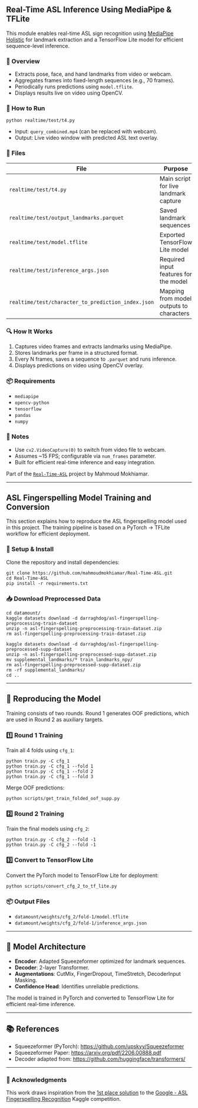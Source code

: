## Real-Time ASL Inference Using MediaPipe & TFLite

This module enables real-time ASL sign recognition using [MediaPipe Holistic](https://developers.google.com/mediapipe/solutions/vision/holistic) for landmark extraction and a TensorFlow Lite model for efficient sequence-level inference.

### 🧠 Overview

- Extracts pose, face, and hand landmarks from video or webcam.
- Aggregates frames into fixed-length sequences (e.g., 70 frames).
- Periodically runs predictions using `model.tflite`.
- Displays results live on video using OpenCV.

### 🎥 How to Run

```
python realtime/test/t4.py
```

- Input: `query_combined.mp4` (can be replaced with webcam).
- Output: Live video window with predicted ASL text overlay.

### 📁 Files

| File                                  | Purpose                                      |
|---------------------------------------|----------------------------------------------|
| `realtime/test/t4.py`                     | Main script for live landmark capture        |
| `realtime/test/output_landmarks.parquet`            | Saved landmark sequences                     |
| `realtime/test/model.tflite`                   | Exported TensorFlow Lite model               |
| `realtime/test/inference_args.json`            | Required input features for the model        |
| `realtime/test/character_to_prediction_index.json` | Mapping from model outputs to characters |

### 🔍 How It Works

1. Captures video frames and extracts landmarks using MediaPipe.
2. Stores landmarks per frame in a structured format.
3. Every N frames, saves a sequence to `.parquet` and runs inference.
4. Displays predictions on video using OpenCV overlay.

### 📦 Requirements

- `mediapipe`
- `opencv-python`
- `tensorflow`
- `pandas`
- `numpy`

### 🧪 Notes

- Use `cv2.VideoCapture(0)` to switch from video file to webcam.
- Assumes ~15 FPS; configurable via `num_frames` parameter.
- Built for efficient real-time inference and easy integration.

Part of the [`Real-Time-ASL`](https://github.com/mahmoudmokhiamar/Real-Time-ASL) project by Mahmoud Mokhiamar.

---

## ASL Fingerspelling Model Training and Conversion

This section explains how to reproduce the ASL fingerspelling model used in this project. The training pipeline is based on a PyTorch → TFLite workflow for efficient deployment.

### 🧾 Setup & Install

Clone the repository and install dependencies:

```
git clone https://github.com/mahmoudmokhiamar/Real-Time-ASL.git
cd Real-Time-ASL
pip install -r requirements.txt
```

### 📥 Download Preprocessed Data

```
cd datamount/
kaggle datasets download -d darraghdog/asl-fingerspelling-preprocessing-train-dataset
unzip -n asl-fingerspelling-preprocessing-train-dataset.zip
rm asl-fingerspelling-preprocessing-train-dataset.zip

kaggle datasets download -d darraghdog/asl-fingerspelling-preprocessed-supp-dataset
unzip -n asl-fingerspelling-preprocessed-supp-dataset.zip 
mv supplemental_landmarks/* train_landmarks_npy/
rm asl-fingerspelling-preprocessed-supp-dataset.zip
rm -rf supplemental_landmarks/
cd ..
```

---

## 🧪 Reproducing the Model

Training consists of two rounds. Round 1 generates OOF predictions, which are used in Round 2 as auxiliary targets.

### 1️⃣ Round 1 Training

Train all 4 folds using `cfg_1`:

```
python train.py -C cfg_1
python train.py -C cfg_1 --fold 1
python train.py -C cfg_1 --fold 2
python train.py -C cfg_1 --fold 3
```

Merge OOF predictions:

```
python scripts/get_train_folded_oof_supp.py
```

### 2️⃣ Round 2 Training

Train the final models using `cfg_2`:

```
python train.py -C cfg_2 --fold -1
python train.py -C cfg_2 --fold -1
```

### 3️⃣ Convert to TensorFlow Lite

Convert the PyTorch model to TensorFlow Lite for deployment:

```
python scripts/convert_cfg_2_to_tf_lite.py
```

### 📦 Output Files

- `datamount/weights/cfg_2/fold-1/model.tflite`
- `datamount/weights/cfg_2/fold-1/inference_args.json`

---

## 🧠 Model Architecture

- **Encoder**: Adapted Squeezeformer optimized for landmark sequences.
- **Decoder**: 2-layer Transformer.
- **Augmentations**: CutMix, FingerDropout, TimeStretch, DecoderInput Masking.
- **Confidence Head**: Identifies unreliable predictions.

The model is trained in PyTorch and converted to TensorFlow Lite for efficient real-time inference.

---

## 📚 References

- Squeezeformer (PyTorch): https://github.com/upskyy/Squeezeformer
- Squeezeformer Paper: https://arxiv.org/pdf/2206.00888.pdf
- Decoder adapted from: https://github.com/huggingface/transformers/

---

### 🙏 Acknowledgments

This work draws inspiration from the [1st place solution](https://www.kaggle.com/competitions/asl-fingerspelling/discussion/434485) to the [Google - ASL Fingerspelling Recognition](https://www.kaggle.com/competitions/asl-fingerspelling) Kaggle competition.